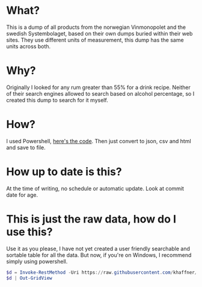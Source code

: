 # What?
This is a dump of all products from the norwegian Vinmonopolet and the swedish Systembolaget, based on their own dumps buried within their web sites. They use different units of measurement, this dump has the same units across both.

# Why?
Originally I looked for any rum greater than 55% for a drink recipe. Neither of their search engines allowed to search based on alcohol percentage, so I created this dump to search for it myself.

# How?
I used Powershell, [here's the code](https://raw.githubusercontent.com/khaffner/booze/master/Get-Booze.ps1). Then just convert to json, csv and html and save to file.

# How up to date is this?
At the time of writing, no schedule or automatic update. Look at commit date for age.

# This is just the raw data, how do I use this?
Use it as you please, I have not yet created a user friendly searchable and sortable table for all the data. But now, if you're on Windows, I recommend simply using powershell.
```powershell
$d = Invoke-RestMethod -Uri https://raw.githubusercontent.com/khaffner/booze/master/dump.json
$d | Out-GridView
``` 

